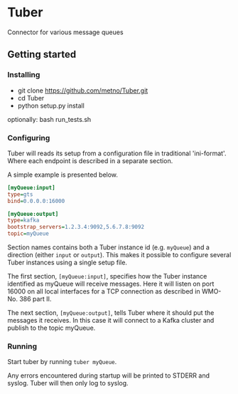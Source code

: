 # Tuber
Connector for various message queues

## Getting started
### Installing 
* git clone https://github.com/metno/Tuber.git
* cd Tuber
* python setup.py install

optionally: bash run_tests.sh

### Configuring
Tuber will reads its setup from a configuration file in traditional 'ini-format'. Where each endpoint is described in a separate section.

A simple example is presented below.
```ini
[myQueue:input]
type=gts
bind=0.0.0.0:16000

[myQueue:output]
type=kafka
bootstrap_servers=1.2.3.4:9092,5.6.7.8:9092
topic=myQueue
```

Section names contains both a Tuber instance id (e.g. `myQueue`) and a direction (either `input` or `output`). This makes it possible to configure several Tuber instances using a single setup file.

The first section, `[myQueue:input]`, specifies how the Tuber instance identified as myQueue will receive messages. Here it will listen on port 16000 on all local interfaces for a TCP connection as described in WMO-No. 386 part II.

The next section, `[myQueue:output]`, tells Tuber where it should put the messages it receives. In this case it will connect to a Kafka cluster and publish to the topic myQueue.

### Running
Start tuber by running `tuber myQueue`.

Any errors encountered during startup will be printed to STDERR and syslog. Tuber will then only log to syslog.
